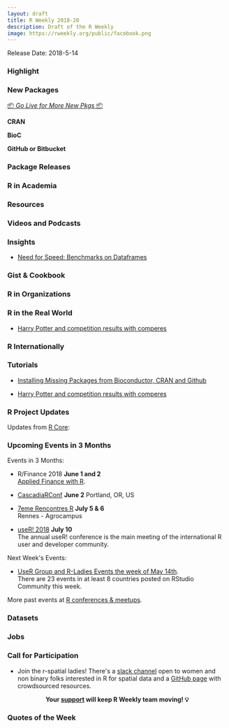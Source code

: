 ```yaml
---
layout: draft
title: R Weekly 2018-20
description: Draft of the R Weekly
image: https://rweekly.org/public/facebook.png
---
```


Release Date: 2018-5-14

###  Highlight



###  New Packages

<p class="added-hostname"><a href="https://rweekly.org/live" target="_blank" class="externalLink">📦 <i>Go Live for More New Pkgs</i> 📦</a></p>

**CRAN**



**BioC**


**GitHub or Bitbucket**


### Package Releases




###  R in Academia



###  Resources


###  Videos and Podcasts




### Insights

+ [Need for Speed: Benchmarks on Dataframes](https://www.eokodie.com/blog/need-for-speed-benchmarks-on-dataframes/)


### Gist & Cookbook




###  R in Organizations



### R in the Real World

+ [Harry Potter and competition results with comperes](http://www.questionflow.org/2018/05/09/harry-potter-and-competition-results-with-comperes/)

### R Internationally



###  Tutorials


+ [Installing Missing Packages from Bioconductor, CRAN and Github](https://www.eokodie.com/blog/installing-missing-packages-from-bioconductor-cran-and-github/)


+ [Harry Potter and competition results with comperes](http://www.questionflow.org/2018/05/09/harry-potter-and-competition-results-with-comperes/)


<!--<div class="post-more-begin"></div><div class="post-more-end"></div>-->


###  R Project Updates

Updates from [R Core](http://developer.r-project.org/blosxom.cgi/R-devel/NEWS):


###  Upcoming Events in 3 Months

Events in 3 Months:

+ R/Finance 2018 **June 1 and 2** <br />
[Applied Finance with R](http://www.rinfinance.com).

+ [CascadiaRConf](https://cascadiarconf.com/) **June 2**
Portland, OR, US

+ [7eme Rencontres R](https://r2018-rennes.sciencesconf.org/)  **July 5 & 6** <br />
Rennes - Agrocampus

+ [useR! 2018](https://user2018.r-project.org/) **July 10** <br />
The annual useR! conference is the main meeting of the international R user and developer community.

<!--

+ [LatinR 2018](http://latin-r.com/) **Sept 4-5** <br />
Buenos Aires, Argentina.

-->
Next Week's Events:

+ [UseR Group and R-Ladies Events the week of May 14th](https://community.rstudio.com/t/upcoming-r-community-events-week-of-2018-05-14/8131).<br />
There are 23 events in at least 8 countries posted on RStudio Community this week.<br />

More past events at [R conferences & meetups](https://conf.rweekly.org).


### Datasets




### Jobs




###  Call for Participation

+ Join the r-spatial ladies! There's a [slack channel](https://join.slack.com/t/r-spatialladies/shared_invite/enQtMzU1MTIwMjU2NzUyLTBkZjU1NDFiZGU3YzNmN2Y0Y2NiYTM2Njk2ZjI5M2IyMTNiNjI3ZDQ4MzEyMjQxNjM2YWU2ZGVkZWRiYmU1ZDM) open to women and non binary folks interested in R for spatial data and a [GitHub page](https://github.com/rspatialladies) with crowdsourced resources.

<p class="hide-support added-hostname support-rweekly" style="text-align: center;font-weight: bold;">Your <a class="non-visited externalLink" href="https://www.patreon.com/rweekly" onclick="pas(this)">support</a> will keep R Weekly team moving! 💡</p>

###  Quotes of the Week

